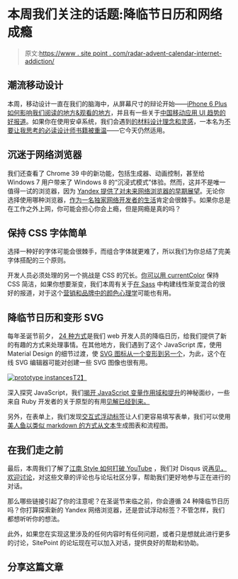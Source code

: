 # 本周我们关注的话题:降临节日历和网络成瘾

> 原文:[https://www . site point . com/radar-advent-calendar-internet-addiction/](https://www.sitepoint.com/radar-advent-calendar-internet-addiction/)

## 潮流移动设计

本周，移动设计一直在我们的脑海中，从屏幕尺寸的辩论开始——[iPhone 6 Plus 如何影响我们阅读的地方&观看的地方](http://getpocket.com/blog/2014/11/the-screen-size-debate-how-the-iphone-6-plus-impacts-where-we-read-watch/)，并且有一些关于[中国移动应用 UI 趋势的好报道](http://dangrover.com/blog/2014/12/01/chinese-mobile-app-ui-trends.html)。如果你在使用安卓系统，我们会遇到[的材料设计理念和灵感](http://www.materialup.com/)，一本名为[不要让我思考的必读设计师书籍被重温](https://www.sitepoint.com/dont-make-think-revisited/)——它今天仍然适用。

## 沉迷于网络浏览器

我们还查看了 Chrome 39 中的新功能，包括生成器、动画控制，甚至给 Windows 7 用户带来了 Windows 8 的“沉浸式模式”体验。然而，这并不是唯一值得一试的浏览器，因为 [Yandex 提供了对未来网络浏览器的早期展望](http://www.geek.com/news/yandex-offers-early-look-at-the-web-browser-of-the-future-1610685/)。无论你选择使用哪种浏览器，[作为一名独家网络开发者的生活](https://www.sitepoint.com/life-sole-web-developer/)肯定会很棘手。如果你总是在工作之外上网，你可能会担心你会上瘾，但是网瘾是真的吗？

## 保持 CSS 字体简单

选择一种好的字体可能会很棘手，而组合字体就更难了，所以我们为你总结了完美字体搭配的三个原则。

开发人员必须处理的另一个挑战是 CSS 的冗长。[你可以用 currentColor](http://osvaldas.info/keeping-css-short-with-currentcolor) 保持 CSS 简洁，如果你想要渐变，我们本周有关于[在 Sass](https://www.sitepoint.com/building-linear-gradient-mixin-sass/) 中构建线性渐变混合的很好的报道，对于这个[营销和品牌中的颜色心理学](https://www.helpscout.net/blog/psychology-of-color/)可能也有用。

## 降临节日历和变形 SVG

每年圣诞节前夕， [24 种方式](http://24ways.org/)是我们 web 开发人员的降临日历，给我们提供了新的有趣的方式来处理事情。在其他地方，我们遇到了这个 JavaScript 库，使用 Material Design 的细节过渡，使 [SVG 图标从一个变形到另一个](https://github.com/alexk111/SVG-Morpheus)，为此，这个在线 SVG 编辑器可能对创建一些 SVG 图像也很有用。

[![prototype instances](../Images/557e63c200fe378fe4693a333916f98e.png)T2】](http://karimbutt.github.io/blog/2014/11/15/the-notion-of-flow/)

深入探究 JavaScript，我们[揭开 JavaScript 变量作用域和提升](https://www.sitepoint.com/demystifying-javascript-variable-scope-hoisting/)的神秘面纱，一些来自 Ruby 开发者的关于原型的有用[见解已经到来。](http://karimbutt.github.io/blog/2014/11/15/the-notion-of-flow/)

另外，在表单上，我们发现[交互式浮动标签](http://azumbrunnen.me/blog/interactive-float-labels/)让人们更容易填写表单，我们可以使用[美人鱼以类似 markdown 的方式从文本](https://github.com/knsv/mermaid)生成图表和流程图。

## 在我们走之前

最后，本周我们了解了[江南 Style 如何打破 YouTube](https://plus.google.com/+youtube/posts/BUXfdWqu86Q) ，我们对 Disqus 说[再见，欢迎讨论](https://www.sitepoint.com/farewell-disqus-hello-discourse/)，对这些文章的评论也与论坛社区分享，帮助我们更好地参与正在进行的对话。

那么哪些链接引起了你的注意呢？在圣诞节来临之前，你会遵循 24 种降临节日历吗？你打算探索新的 Yandex 网络浏览器，还是尝试浮动标签？不管怎样，我们都想听听你的想法。

此外，如果您在实现这里涉及的任何内容时有任何问题，或者只是想就此进行更多的讨论，SitePoint 的论坛现在可以加入对话，提供良好的帮助和协助。

## 分享这篇文章